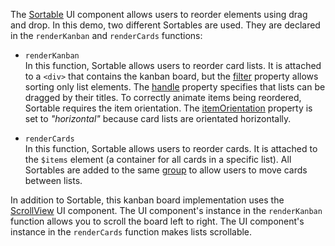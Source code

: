 The [Sortable](/Documentation/ApiReference/UI_Components/dxSortable/) UI component allows users to reorder elements using drag and drop. In this demo, two different Sortables are used. They are declared in the `renderKanban` and `renderCards` functions:

- `renderKanban`        
In this function, Sortable allows users to reorder card lists. It is attached to a `<div>` that contains the kanban board, but the [filter](/Documentation/ApiReference/UI_Components/dxSortable/Configuration/#filter) property allows sorting only list elements. The [handle](/Documentation/ApiReference/UI_Components/dxSortable/Configuration/#handle) property specifies that lists can be dragged by their titles. To correctly animate items being reordered, Sortable requires the item orientation. The [itemOrientation](/Documentation/ApiReference/UI_Components/dxSortable/Configuration/#itemOrientation) property is set to *"horizontal"* because card lists are orientated horizontally.

- `renderCards`         
In this function, Sortable allows users to reorder cards. It is attached to the `$items` element (a container for all cards in a specific list). All Sortables are added to the same [group](/Documentation/ApiReference/UI_Components/dxSortable/Configuration/#group) to allow users to move cards between lists.

In addition to Sortable, this kanban board implementation uses the [ScrollView](/Demos/WidgetsGallery/Demo/ScrollView/Overview/) UI component. The UI component's instance in the `renderKanban` function allows you to scroll the board left to right. The UI component's instance in the `renderCards` function makes lists scrollable.